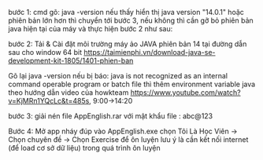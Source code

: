 bước 1: cmd gõ: java -version nếu thấy hiển thị java version "14.0.1" hoặc phiên bản lớn hơn thì chuyển tới bước 3, nếu không thì cần gỡ bỏ phiên bản java hiện tại của máy và thực hiện bước 2 như sau:

bước 2: Tải & Cài đặt môi trường máy ảo JAVA phiên bản 14 tại đường dẫn sau cho window 64 bit
https://taimienphi.vn/download-java-se-development-kit-1805/1401-phien-ban

Gõ lại java -version nếu bị báo: java is not recognized as an internal command operable program or batch file thì thêm  environment variable java theo hướng dẫn video của howkteam https://www.youtube.com/watch?v=KjMRn1YQcLc&t=485s, 9:00->14:20 

bước 3: giải nén file AppEnglish.rar với mật khẩu file : abc@123

Bước 4: Mở app nháy đúp vào AppEnglish.exe chọn Tôi Là Học Viên -> Chọn chuyên đề -> Chọn Exercise để ôn luyện 
lưu ý là cần kết nối internet (để load cơ sở dữ liệu) trong quá trình ôn luyện
